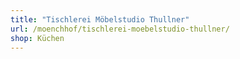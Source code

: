 ```yaml
---
title: "Tischlerei Möbelstudio Thullner"
url: /moenchhof/tischlerei-moebelstudio-thullner/
shop: Küchen
---
```

